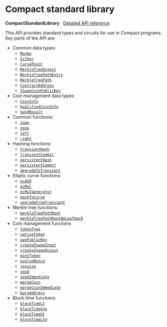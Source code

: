 # Compact standard library

**CompactStandardLibrary** ∙ [Detailed API reference](exports.md)

This API provides standard types and circuits for use in Compact programs.
Key parts of the API are:

- Common data types:
  - [`Maybe`](exports.md#maybe)
  - [`Either`](exports.md#either)
  - [`CurvePoint`](exports.md#curvepoint)
  - [`MerkleTreeDigest`](exports.md#merkletreedigest)
  - [`MerkleTreePathEntry`](exports.md#merkletreepathentry)
  - [`MerkleTreePath`](exports.md#merkletreepath)
  - [`ContractAddress`](exports.md#contractaddress)
  - [`ZswapCoinPublicKey`](exports.md#zswapcoinpublickey)
- Coin management data types:
  - [`CoinInfo`](exports.md#coininfo)
  - [`QualifiedCoinInfo`](exports.md#qualifiedcoininfo)
  - [`SendResult`](exports.md#sendresult)
- Common functions:
  - [`some`](exports.md#some)
  - [`none`](exports.md#none)
  - [`left`](exports.md#left)
  - [`right`](exports.md#right)
- Hashing functions:
  - [`transientHash`](exports.md#transienthash)
  - [`transientCommit`](exports.md#transientcommit)
  - [`persistentHash`](exports.md#persistenthash)
  - [`persistentCommit`](exports.md#persistentcommit)
  - [`degradeToTransient`](exports.md#degradetotransient)
- Elliptic curve functions:
  - [`ecAdd`](exports.md#ecadd)
  - [`ecMul`](exports.md#ecmul)
  - [`ecMulGenerator`](exports.md#ecmulgenerator)
  - [`hashToCurve`](exports.md#hashtocurve)
  - [`upgradeFromTransient`](exports.md#upgradefromtransient)
- Merkle tree functions:
  - [`merkleTreePathRoot`](exports.md#merkletreepathroot)
  - [`merkleTreePathRootNoLeafHash`](exports.md#merkletreepathrootnoleafhash)
- Coin management functions
  - [`tokenType`](exports.md#tokentype)
  - [`nativeToken`](exports.md#nativetoken)
  - [`ownPublicKey`](exports.md#ownpublickey)
  - [`createZswapInput`](exports.md#createzswapinput)
  - [`createZswapOutput`](exports.md#createzswapoutput)
  - [`mintToken`](exports.md#minttoken)
  - [`evolveNonce`](exports.md#evolvenonce)
  - [`receive`](exports.md#receive)
  - [`send`](exports.md#send)
  - [`sendImmediate`](exports.md#sendimmediate)
  - [`mergeCoin`](exports.md#mergecoin)
  - [`mergeCoinImmediate`](exports.md#mergecoinimmediate)
  - [`burnAddress`](exports.md#burnaddress)
- Block time functions:
  - [`blockTimeLt`](exports.md#blocktimelt)
  - [`blockTimeGte`](exports.md#blocktimegte)
  - [`blockTimeGt`](exports.md#blocktimegt)
  - [`blockTimeLte`](exports.md#blocktimelte)
